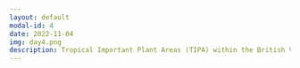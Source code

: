 ```yaml
---
layout: default
modal-id: 4
date: 2022-11-04
img: day4.png
description: Tropical Important Plant Areas (TIPA) within the British Virgin Islands, as mapped out by Kew Gardens.
---
```

